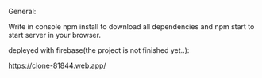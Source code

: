 General:

Write in console npm install to download all dependencies and npm start to start server in your browser.

depleyed with firebase(the project is not finished yet..):

https://clone-81844.web.app/
